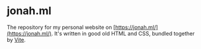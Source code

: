# jonah.ml

The repository for my personal website on [https://jonah.ml/](https://jonah.ml/). It's written in good old HTML and CSS,
bundled together by [Vite](https://vitejs.dev/).
